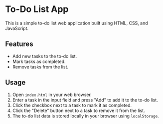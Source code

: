 # To-Do List App

This is a simple to-do list web application built using HTML, CSS, and JavaScript.

## Features

- Add new tasks to the to-do list.
- Mark tasks as completed.
- Remove tasks from the list.



## Usage

1. Open `index.html` in your web browser.
2. Enter a task in the input field and press "Add" to add it to the to-do list.
3. Click the checkbox next to a task to mark it as completed.
4. Click the "Delete" button next to a task to remove it from the list.
5. The to-do list data is stored locally in your browser using `localStorage`.
